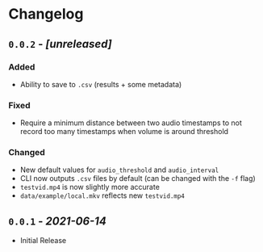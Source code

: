 Changelog
======================================================================

`0.0.2` - _[unreleased]_
----------------------------------------------------------------------

### Added

- Ability to save to `.csv` (results + some metadata)

### Fixed

- Require a minimum distance between two audio timestamps to not record too many
  timestamps when volume is around threshold

### Changed

- New default values for `audio_threshold` and `audio_interval`
- CLI now outputs `.csv` files by default (can be changed with the `-f` flag)
- `testvid.mp4` is now slightly more accurate
- `data/example/local.mkv` reflects new `testvid.mp4`

`0.0.1` - _2021-06-14_
----------------------------------------------------------------------

- Initial Release